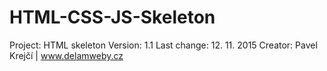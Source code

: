# HTML-CSS-JS-Skeleton
Project:	    HTML skeleton
Version:	    1.1
Last change:  12. 11. 2015
Creator:	    Pavel Krejčí | www.delamweby.cz
